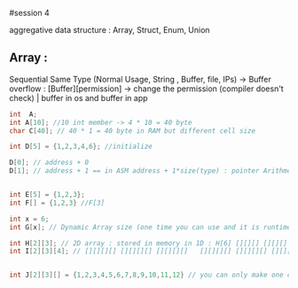 #session 4

aggregative data structure : Array, Struct, Enum, Union
## Array : 
Sequential Same Type (Normal Usage, String , Buffer, file, IPs) -> Buffer overflow : [Buffer][permission] -> change the permission (compiler doesn't check) | buffer in os  and buffer in app
```c
int  A; 
int A[10]; //10 int member -> 4 * 10 = 40 byte 
char C[40]; // 40 * 1 = 40 byte in RAM but different cell size  

int D[5] = {1,2,3,4,6}; //initialize 

D[0]; // address + 0
D[1]; // address + 1 == in ASM address + 1*size(type) : pointer Arithmetic 


int E[5] = {1,2,3};
int F[] = {1,2,3} //F[3]

int x = 6;
int G[x]; // Dynamic Array size (one time you can use and it is runtime vs compile time which all aboves are | you can't change it later)

int H[2][3]; // 2D array : stored in memory in 1D : H[6] [][][] [][][] -> cell : H[1][2] : 1*3 + 2 = 5 in queue
int I[2][3][4]; // [][][][] [][][][] [][][][]   [][][][] [][][][] [][][][]


int J[2][3][] = {1,2,3,4,5,6,7,8,9,10,11,12} // you can only make one dim dynamic but don't do it for readability 

```

